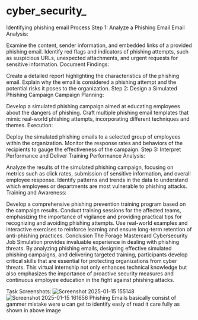 # cyber_security_
  Identifying phishing email
Process
Step 1: Analyze a Phishing Email
Email Analysis:

Examine the content, sender information, and embedded links of a provided phishing email.
Identify red flags and indicators of phishing attempts, such as suspicious URLs, unexpected attachments, and urgent requests for sensitive information.
Document Findings:

Create a detailed report highlighting the characteristics of the phishing email.
Explain why the email is considered a phishing attempt and the potential risks it poses to the organization.
Step 2: Design a Simulated Phishing Campaign
Campaign Planning:

Develop a simulated phishing campaign aimed at educating employees about the dangers of phishing.
Craft multiple phishing email templates that mimic real-world phishing attempts, incorporating different techniques and themes.
Execution:

Deploy the simulated phishing emails to a selected group of employees within the organization.
Monitor the response rates and behaviors of the recipients to gauge the effectiveness of the campaign.
Step 3: Interpret Performance and Deliver Training
Performance Analysis:

Analyze the results of the simulated phishing campaign, focusing on metrics such as click rates, submission of sensitive information, and overall employee response.
Identify patterns and trends in the data to understand which employees or departments are most vulnerable to phishing attacks.
Training and Awareness:

Develop a comprehensive phishing prevention training program based on the campaign results.
Conduct training sessions for the affected teams, emphasizing the importance of vigilance and providing practical tips for recognizing and avoiding phishing attempts.
Use real-world examples and interactive exercises to reinforce learning and ensure long-term retention of anti-phishing practices.
Conclusion
The Forage Mastercard Cybersecurity Job Simulation provides invaluable experience in dealing with phishing threats. By analyzing phishing emails, designing effective simulated phishing campaigns, and delivering targeted training, participants develop critical skills that are essential for protecting organizations from cyber threats. This virtual internship not only enhances technical knowledge but also emphasizes the importance of proactive security measures and continuous employee education in the fight against phishing attacks.

Task Screenshots:
![Screenshot 2025-01-15 155148](https://github.com/user-attachments/assets/f5c03c71-7bc3-4747-a4ff-2089bb0be3eb)
![Screenshot 2025-01-15 161656](https://github.com/user-attachments/assets/40dbdec4-dfc7-4a56-925d-f50551983fed)
Phishing Emails basically consist of gammer mistake were u can get to identify easly of read it care fully as shown in above image
